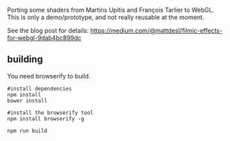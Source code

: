 

Porting some shaders from Martins Upitis and François Tarlier to WebGL. This is only a demo/prototype, and not really reusable at the moment.

See the blog post for details:
https://medium.com/@mattdesl/filmic-effects-for-webgl-9dab4bc899dc

## building

You need browserify to build.

```
#install dependencies
npm install
bower install

#install the browserify tool
npm install browserify -g

npm run build
```

